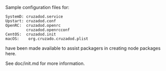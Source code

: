 Sample configuration files for:
```
SystemD: cruzadod.service
Upstart: cruzadod.conf
OpenRC:  cruzadod.openrc
         cruzadod.openrcconf
CentOS:  cruzadod.init
macOS:    org.cruzado.cruzadod.plist
```
have been made available to assist packagers in creating node packages here.

See doc/init.md for more information.
